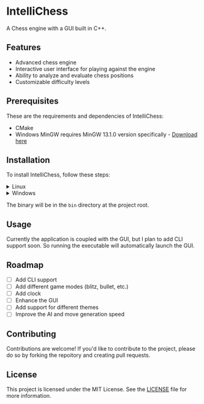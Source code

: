 # IntelliChess

A Chess engine with a GUI built in C++.

## Features

-   Advanced chess engine
-   Interactive user interface for playing against the engine
-   Ability to analyze and evaluate chess positions
-   Customizable difficulty levels

## Prerequisites

These are the requirements and dependencies of IntelliChess:

-   CMake
-   Windows MinGW requires MinGW 13.1.0 version specifically - [Download here](https://github.com/brechtsanders/winlibs_mingw/releases/download/13.1.0-16.0.5-11.0.0-msvcrt-r5/winlibs-x86_64-posix-seh-gcc-13.1.0-mingw-w64msvcrt-11.0.0-r5.7z)

## Installation

To install IntelliChess, follow these steps:

<details>
<summary>Linux</summary>

Installation on Linux is easy and straight-forward.

1. Clone the repository and enter it.

```
git clone https://github.com/archishmannag/IntelliChess.git
cd IntelliChess
```

2. Turn off the tests (they are enabled by default).

> Open CMakeLists.txt in project root and set the `BUILD_TESTING` variable to OFF

3. Create a directory named `build` and enter it.

```
mkdir build && cd build
```

4. Run CMake.

```
cmake -DCMAKE_BUILD_TYPE=Release ..
```

5. Run make.

```
make
```

</details>
<details>
<summary>Windows</summary>
Windows users can use either MSVC or MinGW for building the application
<details>
<summary>MSVC</summary>
Visual Studio can run CMake projects without a solution(sln) file. Clone the repository from within Visual Studio, and set the build type from configuration, then build it.
</details>
<details>
<summary>MinGW</summary>
For MinGW build to work, first install the required version and add its /bin directory to the PATH variable.

<br>
PowerShell command:-

```
Set-EnvironmentVariable -Name "PATH" -Value "path_to_MinGW_bin_folder;$env:PATH" -Scope Machine
```

After the path has been set, the process is straight-forward:-

1. Clone the repository

```
git clone https://github.com/archishmannag/IntelliChess.git
cd IntelliChess
```

2. Turn off the tests (they are enabled by default).

> Open CMakeLists.txt in project root and set the `BUILD_TESTING` variable to OFF

3. Create a `build` directory

```
md build && cd build
```

4. Run CMake

```
cmake -DCMAKE_BUILD_TYPE=Release -G "MinGW Makefiles" ..
```

5. Run Make

```
mingw32-make
```

</details>
</details>

The binary will be in the `bin` directory at the project root.

## Usage

Currently the application is coupled with the GUI, but I plan to add CLI support soon. So running the executable will automatically launch the GUI.

## Roadmap

-   [ ] Add CLI support
-   [ ] Add different game modes (blitz, bullet, etc.)
-   [ ] Add clock
-   [ ] Enhance the GUI
-   [ ] Add support for different themes
-   [ ] Improve the AI and move generation speed

## Contributing

Contributions are welcome! If you'd like to contribute to the project, please do so by forking the repoitory and creating pull requests.

## License

This project is licensed under the MIT License. See the [LICENSE](LICENSE) file for more information.
